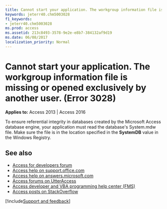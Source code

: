 ```yaml
---
title: Cannot start your application. The workgroup information file is missing or opened exclusively by another user. (Error 3028)
keywords: jeterr40.chm5003028
f1_keywords:
- jeterr40.chm5003028
ms.prod: access
ms.assetid: 213c8493-3578-9e2e-e8b7-384132af9d19
ms.date: 06/08/2017
localization_priority: Normal
---
```



# Cannot start your application. The workgroup information file is missing or opened exclusively by another user. (Error 3028)

  

**Applies to:** Access 2013 | Access 2016

To ensure referential integrity in databases created by the Microsoft Access database engine, your application must read the database's System.mdw file. Make sure the file is in the location specified in the  **SystemDB** value in the Windows Registry.

## See also

- [Access for developers forum](https://social.msdn.microsoft.com/Forums/office/home?forum=accessdev)
- [Access help on support.office.com](https://support.office.com/search/results?query=Access)
- [Access help on answers.microsoft.com](https://answers.microsoft.com/)
- [Access forums on UtterAccess](https://www.utteraccess.com/forum/index.php?act=idx)
- [Access developer and VBA programming help center (FMS)](https://www.fmsinc.com/MicrosoftAccess/developer/)
- [Access posts on StackOverflow](https://stackoverflow.com/questions/tagged/ms-access)

[!include[Support and feedback](~/includes/feedback-boilerplate.md)]